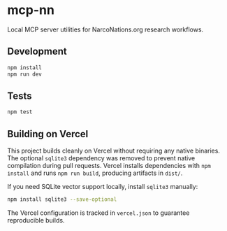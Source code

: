 # mcp-nn

Local MCP server utilities for NarcoNations.org research workflows.

## Development

```bash
npm install
npm run dev
```

## Tests

```bash
npm test
```

## Building on Vercel

This project builds cleanly on Vercel without requiring any native binaries. The optional `sqlite3` dependency was removed to prevent native compilation during pull requests. Vercel installs dependencies with `npm install` and runs `npm run build`, producing artifacts in `dist/`.

If you need SQLite vector support locally, install `sqlite3` manually:

```bash
npm install sqlite3 --save-optional
```

The Vercel configuration is tracked in `vercel.json` to guarantee reproducible builds.
